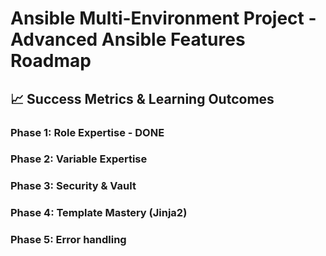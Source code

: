 # Ansible Multi-Environment Project - Advanced Ansible Features Roadmap

## 📈 Success Metrics & Learning Outcomes

### Phase 1: Role Expertise - DONE 

### Phase 2: Variable Expertise

### Phase 3: Security & Vault

### Phase 4: Template Mastery (Jinja2)

### Phase 5: Error handling
